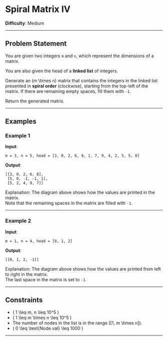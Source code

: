 # Spiral Matrix IV  

**Difficulty**: Medium  

---

## Problem Statement  

You are given two integers `m` and `n`, which represent the dimensions of a matrix.

You are also given the head of a **linked list** of integers.

Generate an \(m \times n\) matrix that contains the integers in the linked list presented in **spiral order** (clockwise), starting from the top-left of the matrix. If there are remaining empty spaces, fill them with `-1`.

Return the generated matrix.

---

## Examples  

### Example 1  

**Input**:  
```plaintext
m = 3, n = 5, head = [3, 0, 2, 6, 8, 1, 7, 9, 4, 2, 5, 5, 0]
```  

**Output**:  
```plaintext
[[3, 0, 2, 6, 8], 
 [5, 0, -1, -1, 1], 
 [5, 2, 4, 9, 7]]
```  

Explanation: The diagram above shows how the values are printed in the matrix.  
Note that the remaining spaces in the matrix are filled with `-1`.

---

### Example 2  

**Input**:  
```plaintext
m = 1, n = 4, head = [0, 1, 2]
```  

**Output**:  
```plaintext
[[0, 1, 2, -1]]
```  

Explanation: The diagram above shows how the values are printed from left to right in the matrix.  
The last space in the matrix is set to `-1`.

---

## Constraints  

- \( 1 \leq m, n \leq 10^5 \)
- \( 1 \leq m \times n \leq 10^5 \)
- The number of nodes in the list is in the range \([1, m \times n]\).
- \( 0 \leq \text{Node.val} \leq 1000 \)

---

